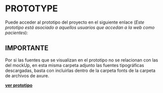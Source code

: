 # PROTOTYPE

Puede acceder al prototipo del proyecto en el siguiente enlace (*Este prototipo está asociado a aquellos usuarios que accedan a la web como pacientes*):

## IMPORTANTE

Por si las fuentes que se visualizan en el prototipo no se relacionan con las del mockUp, en esta misma carpeta adjunto las fuentes tipográficas descargadas, basta con incluirlas dentro de la carpeta fonts de la carpeta de archivos de axure.

**[ver prototipo](https://8t48ki.axshare.com)**